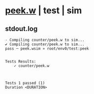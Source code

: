 # [peek.w](../../../../examples/tests/valid/peek.w) | test | sim

## stdout.log
```log
- Compiling counter/peek.w to sim...
✔ Compiling counter/peek.w to sim...
pass ─ peek.wsim » root/env0/test:peek
 

Tests Results:
    ✓ counter/peek.w



Tests 1 passed (1) 
Duration <DURATION>

```

